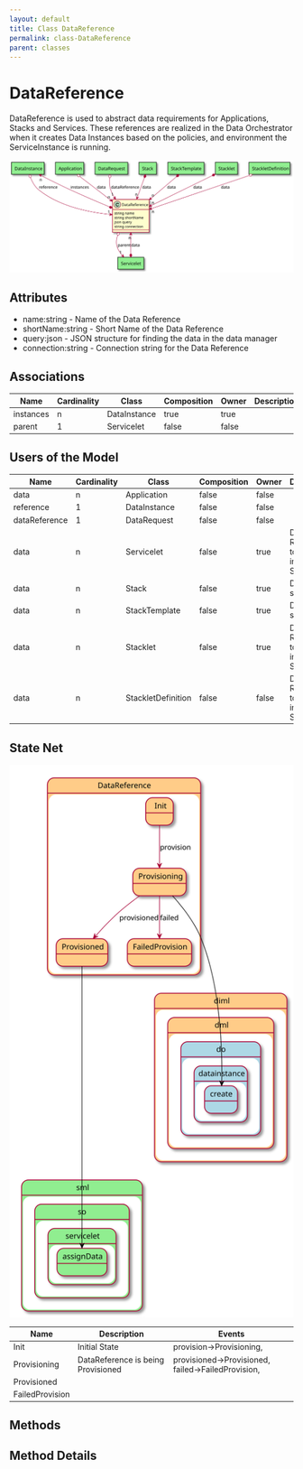 ```yaml
---
layout: default
title: Class DataReference
permalink: class-DataReference
parent: classes
---
```


# DataReference

DataReference is used to abstract data requirements for Applications, Stacks and Services. These references are realized in the Data Orchestrator when it creates Data Instances based on the policies, and environment the ServiceInstance is running.

![Logical Diagram](./logical.svg)

## Attributes

* name:string - Name of the Data Reference
* shortName:string - Short Name of the Data Reference
* query:json - JSON structure for finding the data in the data manager
* connection:string - Connection string for the Data Reference


## Associations

| Name | Cardinality | Class | Composition | Owner | Description |
| --- | --- | --- | --- | --- | --- |
| instances | n | DataInstance | true | true |  |
| parent | 1 | Servicelet | false | false |  |


## Users of the Model

| Name | Cardinality | Class | Composition | Owner | Description |
| --- | --- | --- | --- | --- | --- |
| data | n | Application | false | false |  |
| reference | 1 | DataInstance | false | false |  |
| dataReference | 1 | DataRequest | false | false |  |
| data | n | Servicelet | false | true | Data References to the data in the Stacklet |
| data | n | Stack | false | true | Data for the stack |
| data | n | StackTemplate | false | true | Data for the stack |
| data | n | Stacklet | false | true | Data References to the data in the Stacklet |
| data | n | StackletDefinition | false | false | Data References to the data in the Stacklet |



## State Net
![State Net Diagram](./statenet.svg)

| Name | Description | Events |
| --- | --- | --- |
| Init | Initial State | provision-&gt;Provisioning,  |
| Provisioning | DataReference is being Provisioned | provisioned-&gt;Provisioned, failed-&gt;FailedProvision,  |
| Provisioned |  |  |
| FailedProvision |  |  |



## Methods


<h2>Method Details</h2>
    

